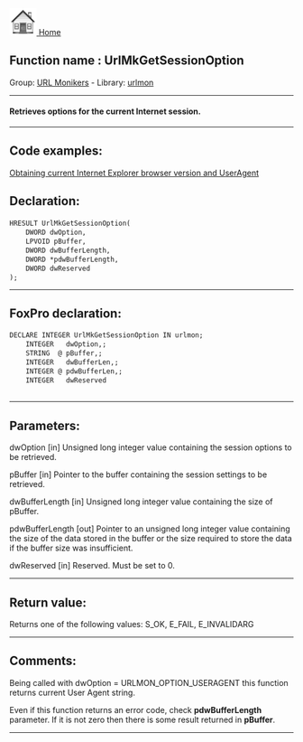 [<img src="../../images/home.png"> Home ](https://github.com/VFPX/Win32API)  

## Function name : UrlMkGetSessionOption
Group: [URL Monikers](../../functions_group.md#URL_Monikers)  -  Library: [urlmon](../../Libraries.md#urlmon)  
***  


#### Retrieves options for the current Internet session.
***  


## Code examples:
[Obtaining current Internet Explorer browser version and UserAgent](../../samples/sample_142.md)  

## Declaration:
```foxpro  
HRESULT UrlMkGetSessionOption(
	DWORD dwOption,
	LPVOID pBuffer,
	DWORD dwBufferLength,
	DWORD *pdwBufferLength,
	DWORD dwReserved
);  
```  
***  


## FoxPro declaration:
```foxpro  
DECLARE INTEGER UrlMkGetSessionOption IN urlmon;
	INTEGER   dwOption,;
	STRING  @ pBuffer,;
	INTEGER   dwBufferLen,;
	INTEGER @ pdwBufferLen,;
	INTEGER   dwReserved
  
```  
***  


## Parameters:
dwOption
[in] Unsigned long integer value containing the session options to be retrieved.

pBuffer
[in] Pointer to the buffer containing the session settings to be retrieved. 

dwBufferLength
[in] Unsigned long integer value containing the size of pBuffer. 

pdwBufferLength
[out] Pointer to an unsigned long integer value containing the size of the data stored in the buffer or the size required to store the data if the buffer size was insufficient. 

dwReserved
[in] Reserved. Must be set to 0.
  
***  


## Return value:
Returns one of the following values: S_OK, E_FAIL, E_INVALIDARG  
***  


## Comments:
Being called with dwOption = URLMON_OPTION_USERAGENT this function returns current User Agent string.  
  
Even if this function returns an error code, check <Strong>pdwBufferLength</Strong> parameter. If it is not zero then there is some result returned in <Strong>pBuffer</Strong>.  
  
***  

